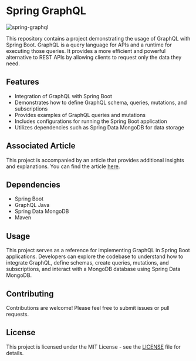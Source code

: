 # Spring GraphQL

![spring-graphql](https://github.com/daasrattale/spring-graphql/assets/44347757/10f5ed75-eaa7-4373-8924-b2ca9c000f5a)

This repository contains a project demonstrating the usage of GraphQL with Spring Boot. GraphQL is a query language for APIs and a runtime for executing those queries. It provides a more efficient and powerful alternative to REST APIs by allowing clients to request only the data they need.

## Features

- Integration of GraphQL with Spring Boot
- Demonstrates how to define GraphQL schema, queries, mutations, and subscriptions
- Provides examples of GraphQL queries and mutations
- Includes configurations for running the Spring Boot application
- Utilizes dependencies such as Spring Data MongoDB for data storage

## Associated Article

This project is accompanied by an article that provides additional insights and explanations. You can find the article [here](https://www.saadelattar.me/article/spring-graphql).

## Dependencies

- Spring Boot
- GraphQL Java
- Spring Data MongoDB
- Maven

## Usage

This project serves as a reference for implementing GraphQL in Spring Boot applications. Developers can explore the codebase to understand how to integrate GraphQL, define schemas, create queries, mutations, and subscriptions, and interact with a MongoDB database using Spring Data MongoDB.

## Contributing

Contributions are welcome! Please feel free to submit issues or pull requests.

## License

This project is licensed under the MIT License - see the [LICENSE](LICENSE) file for details.
